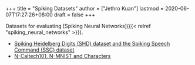 +++
title = "Spiking Datasets"
author = ["Jethro Kuan"]
lastmod = 2020-06-07T17:27:26+08:00
draft = false
+++

Datasets for evaluating [Spiking Neural Networks]({{< relref "spiking_neural_networks" >}}).

- [Spiking Heidelberg Digits (SHD) dataset and the Spiking Speech Command (SSC) dataset](https://compneuro.net/)
- [N-Caltech101, N-MNIST and Characters](https://www.garrickorchard.com/datasets)
